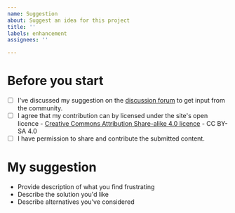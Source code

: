 ```yaml
---
name: Suggestion
about: Suggest an idea for this project
title: ''
labels: enhancement
assignees: ''

---
```


# Before you start

- [ ] I've discussed my suggestion on the [discussion forum](https://github.com/Stephen-Gates/report-gallery/discussions) to get input from the community.
- [ ] I agree that my contribution can by licensed under the site's open licence - [Creative Commons Attribution Share-alike 4.0 licence](https://creativecommons.org/licenses/by-sa/4.0/) - CC BY-SA 4.0 
- [ ] I have permission to share and contribute the submitted content.

# My suggestion 

- Provide description of what you find frustrating
- Describe the solution you'd like
- Describe alternatives you've considered
